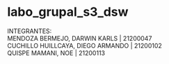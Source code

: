 # labo_grupal_s3_dsw

INTEGRANTES:<br>
MENDOZA BERMEJO, DARWIN KARLS | 21200047<br>
CUCHILLO HUILLCAYA, DIEGO ARMANDO | 21200102<br>
QUISPE MAMANI, NOE | 21200113
